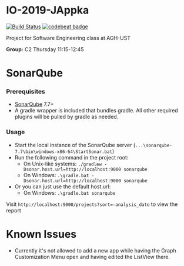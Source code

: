 # IO-2019-JAppka

[![Build Status](https://travis-ci.com/pwegrzyn/IO-2019-JAppka.svg?branch=master)](https://travis-ci.com/pwegrzyn/IO-2019-JAppka)
[![codebeat badge](https://codebeat.co/badges/bfcae917-5d7b-4abf-842a-f1c7198a8c88)](https://codebeat.co/projects/github-com-pwegrzyn-io-2019-jappka-master)

Project for Software Engineering class at AGH-UST

**Group:** C2 Thursday 11:15-12:45

SonarQube
=============
### Prerequisites
* [SonarQube](http://www.sonarqube.org/downloads/) 7.7+
* A gradle wrapper is included that bundles gradle. All other required plugins will be pulled by gradle as needed.

### Usage
* Start the local instance of the SonarQube server (`...\sonarqube-7.7\bin\windows-x86-64\StartSonar.bat`)
* Run the following command in the project root:
  * On Unix-like systems:
    `./gradlew -Dsonar.host.url=http://localhost:9000 sonarqube`
  * On Windows:
    `.\gradle.bat -Dsonar.host.url=http://localhost:9000 sonarqube`
* Or you can just use the default host.url:
    * On Windows:
        `.\gradle.bat sonarqube`
        
Visit `http://localhost:9000/projects?sort=-analysis_date` to view the report

Known Issues
=============
* Currently it's not allowed to add a new app while having the Graph Customization Menu open and having
edited the ListView there.